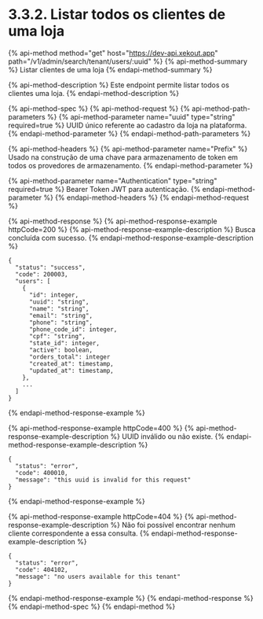 # 3.3.2. Listar todos os clientes de uma loja

{% api-method method="get" host="https://dev-api.xekout.app" path="/v1/admin/search/tenant/users/:uuid" %}
{% api-method-summary %}
Listar clientes de uma loja
{% endapi-method-summary %}

{% api-method-description %}
Este endpoint permite listar todos os clientes uma loja.
{% endapi-method-description %}

{% api-method-spec %}
{% api-method-request %}
{% api-method-path-parameters %}
{% api-method-parameter name="uuid" type="string" required=true %}
UUID único referente ao cadastro da loja na plataforma.
{% endapi-method-parameter %}
{% endapi-method-path-parameters %}

{% api-method-headers %}
{% api-method-parameter name="Prefix" %}
Usado na construção de uma chave para armazenamento de token em todos os provedores de armazenamento.
{% endapi-method-parameter %}

{% api-method-parameter name="Authentication" type="string" required=true %}
Bearer Token JWT para autenticação.
{% endapi-method-parameter %}
{% endapi-method-headers %}
{% endapi-method-request %}

{% api-method-response %}
{% api-method-response-example httpCode=200 %}
{% api-method-response-example-description %}
Busca concluída com sucesso.
{% endapi-method-response-example-description %}

```text
{
  "status": "success",
  "code": 200003,
  "users": [
    {
      "id": integer,
      "uuid": "string",
      "name": "string",
      "email": "string",
      "phone": "string",
      "phone_code_id": integer,
      "cpf": "string",
      "state_id": integer,
      "active": boolean,
      "orders_total": integer
      "created_at": timestamp,
      "updated_at": timestamp,
    },
    ...
  ]
}
```
{% endapi-method-response-example %}

{% api-method-response-example httpCode=400 %}
{% api-method-response-example-description %}
UUID inválido ou não existe.
{% endapi-method-response-example-description %}

```text
{
  "status": "error",
  "code": 400010,
  "message": "this uuid is invalid for this request"
}
```
{% endapi-method-response-example %}

{% api-method-response-example httpCode=404 %}
{% api-method-response-example-description %}
Não foi possível encontrar nenhum cliente correspondente a essa consulta.
{% endapi-method-response-example-description %}

```text
{
  "status": "error",
  "code": 404102,
  "message": "no users available for this tenant"
}
```
{% endapi-method-response-example %}
{% endapi-method-response %}
{% endapi-method-spec %}
{% endapi-method %}

